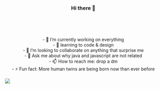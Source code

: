 <H3 align="center">Hi there 👋</H3> <br><br>
<!-- <img src=https://raw.githubusercontent.com/jayedumindu/jayedumindu/main/loading.gif align="center">  -->
<br>
<p align="center">
- 🔭 I’m currently working on everything <br>
- 🌱 learning to code & design <br>
- 👯 I’m looking to collaborate on anything that surprise me <br>
- 💬 Ask me about why java and javascript are not related <br>
- 📫 How to reach me: drop a dm <br>
- ⚡ Fun fact: More human twins are being born now than ever before <br>
</p>
<p>&nbsp;<img align="center" src="https://github-readme-stats.vercel.app/api?username=jayedumindu&show_icons=true&locale=en"/></p>


